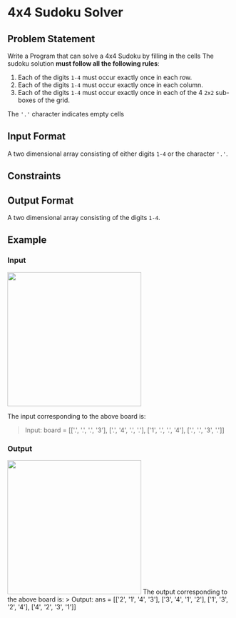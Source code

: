 # 4x4 Sudoku Solver
## Problem Statement
Write a Program that can solve a 4x4 Sudoku by filling in the cells
The sudoku solution **must follow all the following rules**:
1. Each of the digits `1-4` must occur exactly once in each row.
2. Each of the digits `1-4` must occur exactly once in each column.
3. Each of the digits `1-4` must occur exactly once in each of the 4 `2x2` sub-boxes of the grid.

The `'.'` character indicates empty cells

## Input Format
A two dimensional array consisting of either digits `1-4` or the character `'.'`.

## Constraints

## Output Format
A two dimensional array consisting of the digits `1-4`.

## Example
### Input
<img src="https://github.com/user-attachments/assets/a71829fd-9492-454d-84b0-5a3257e76636" width="300" height="300"/>

The input corresponding to the above board is:
> Input: board = [['.', '.', '.', '3'], ['.', '4', '.', '.'], ['1', '.', '.', '4'], ['.', '.', '3', '.']]

### Output
<img src="https://github.com/user-attachments/assets/1da70e00-7386-4aa1-969f-76a72200d473" width="300" height="300"/>
The output corresponding to the above board is:
> Output: ans = [['2', '1', '4', '3'], ['3', '4', '1', '2'], ['1', '3', '2', '4'], ['4', '2', '3', '1']]


